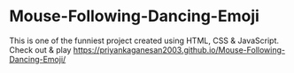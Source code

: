 # Mouse-Following-Dancing-Emoji
This is one of the funniest project created using HTML, CSS & JavaScript.
Check out & play https://priyankaganesan2003.github.io/Mouse-Following-Dancing-Emoji/
